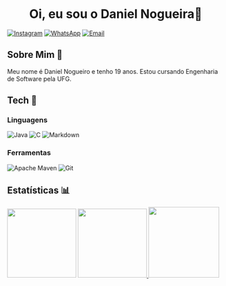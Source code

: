 <h1 align = "center">Oi, eu sou o Daniel Nogueira🤝
</h1>

[![Instagram](https://img.shields.io/badge/Instagram-E4405F?style=for-the-badge&logo=instagram&logoColor=white)](https://www.instagram.com/danielnogueira.c/)
[![WhatsApp](https://img.shields.io/badge/WhatsApp-25D366?style=for-the-badge&logo=whatsapp&logoColor=white)](https://api.whatsapp.com/send?phone=5562996020555&text=oi)
[![Email](https://img.shields.io/badge/Gmail-D14836?style=for-the-badge&logo=gmail&logoColor=white)](mailto:daniel.nogueira.dacosta@gmail.com)

## Sobre Mim 👋

Meu nome é Daniel Nogueiro e tenho 19 anos. Estou cursando Engenharia de Software pela UFG.

## Tech 🤖

### Linguagens

![Java](https://img.shields.io/badge/Java-ED8B00?style=for-the-badge&logo=java&logoColor=white)
![C](https://img.shields.io/badge/c-%2300599C.svg?style=for-the-badge&logo=c&logoColor=white)
![Markdown](https://img.shields.io/badge/markdown-%23000000.svg?style=for-the-badge&logo=markdown&logoColor=white)

### Ferramentas

![Apache Maven](https://img.shields.io/badge/Apache%20Maven-C71A36?style=for-the-badge&logo=Apache%20Maven&logoColor=white)
![Git](https://img.shields.io/badge/GIT-E44C30?style=for-the-badge&logo=git&logoColor=white)

## Estatísticas 📊

<div align="left">
   <img height="160em" src="https://github-readme-streak-stats.herokuapp.com/?user=nogueiralegacy&theme=dark&hide_border=false"/>
  <a href="https://github.com/nogueiralegacy">
  <img height="160em" src="https://github-readme-stats.vercel.app/api?username=nogueiralegacy&show_icons=true&theme=dark&include_all_commits=true&count_private=true"/>
  <img height="164em" src="https://github-readme-stats.vercel.app/api/top-langs/?username=nogueiralegacy&layout=compact&langs_count=7&theme=dark"/>
</div>
